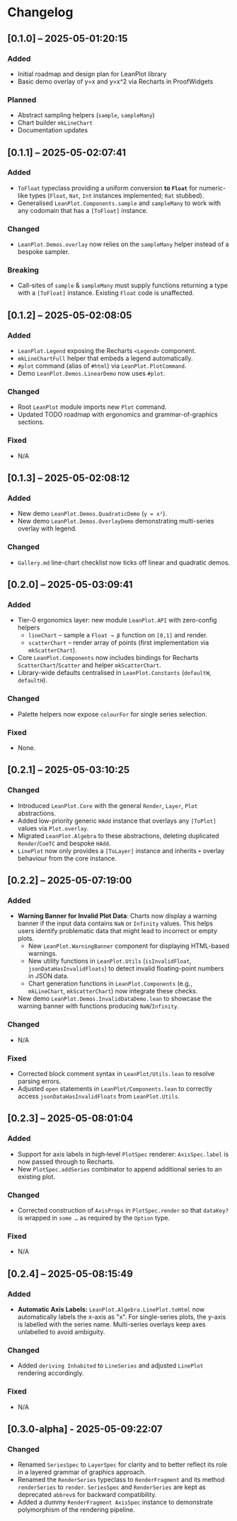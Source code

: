# Changelog

## [0.1.0] – 2025-05-01:20:15

### Added

- Initial roadmap and design plan for LeanPlot library
- Basic demo overlay of y=x and y=x^2 via Recharts in ProofWidgets

### Planned

- Abstract sampling helpers (`sample`, `sampleMany`)
- Chart builder `mkLineChart`
- Documentation updates

## [0.1.1] – 2025-05-02:07:41

### Added

- `ToFloat` typeclass providing a uniform conversion **to `Float`** for numeric-like types (`Float`, `Nat`, `Int` instances implemented; `Rat` stubbed).
- Generalised `LeanPlot.Components.sample` and `sampleMany` to work with any codomain that has a `[ToFloat]` instance.

### Changed

- `LeanPlot.Demos.overlay` now relies on the `sampleMany` helper instead of a bespoke sampler.

### Breaking

- Call-sites of `sample` & `sampleMany` must supply functions returning a type with a `[ToFloat]` instance. Existing `Float` code is unaffected.

## [0.1.2] – 2025-05-02:08:05

### Added

- `LeanPlot.Legend` exposing the Recharts `<Legend>` component.
- `mkLineChartFull` helper that embeds a legend automatically.
- `#plot` command (alias of `#html`) via `LeanPlot.PlotCommand`.
- Demo `LeanPlot.Demos.LinearDemo` now uses `#plot`.

### Changed

- Root `LeanPlot` module imports new `Plot` command.
- Updated TODO roadmap with ergonomics and grammar-of-graphics sections.

### Fixed

- N/A

## [0.1.3] – 2025-05-02:08:12

### Added

- New demo `LeanPlot.Demos.QuadraticDemo` (`y = x²`).
- New demo `LeanPlot.Demos.OverlayDemo` demonstrating multi-series overlay with legend.

### Changed

- `Gallery.md` line-chart checklist now ticks off linear and quadratic demos.

## [0.2.0] – 2025-05-03:09:41

### Added

- Tier-0 ergonomics layer: new module `LeanPlot.API` with zero-config helpers
  - `lineChart` – sample a `Float → β` function on `[0,1]` and render.
  - `scatterChart` – render array of points (first implementation via `mkScatterChart`).
- Core `LeanPlot.Components` now includes bindings for Recharts `ScatterChart`/`Scatter` and helper `mkScatterChart`.
- Library-wide defaults centralised in `LeanPlot.Constants` (`defaultW`, `defaultH`).

### Changed

- Palette helpers now expose `colourFor` for single series selection.

### Fixed

- None.

## [0.2.1] – 2025-05-03:10:25

### Changed

- Introduced `LeanPlot.Core` with the general `Render`, `Layer`, `Plot` abstractions.
- Added low-priority generic `HAdd` instance that overlays any `[ToPlot]` values via `Plot.overlay`.
- Migrated `LeanPlot.Algebra` to these abstractions, deleting duplicated `Render`/`CoeTC` and bespoke `HAdd`.
- `LinePlot` now only provides a `[ToLayer]` instance and inherits `+` overlay behaviour from the core instance.

## [0.2.2] – 2025-05-07:19:00

### Added

- **Warning Banner for Invalid Plot Data**: Charts now display a warning banner if the input data contains `NaN` or `Infinity` values. This helps users identify problematic data that might lead to incorrect or empty plots.
  - New `LeanPlot.WarningBanner` component for displaying HTML-based warnings.
  - New utility functions in `LeanPlot.Utils` (`isInvalidFloat`, `jsonDataHasInvalidFloats`) to detect invalid floating-point numbers in JSON data.
  - Chart generation functions in `LeanPlot.Components` (e.g., `mkLineChart`, `mkScatterChart`) now integrate these checks.
- New demo `LeanPlot.Demos.InvalidDataDemo.lean` to showcase the warning banner with functions producing `NaN`/`Infinity`.

### Changed

- N/A

### Fixed

- Corrected block comment syntax in `LeanPlot/Utils.lean` to resolve parsing errors.
- Adjusted `open` statements in `LeanPlot/Components.lean` to correctly access `jsonDataHasInvalidFloats` from `LeanPlot.Utils`.

## [0.2.3] – 2025-05-08:01:04

### Added

- Support for axis labels in high‐level `PlotSpec` renderer: `AxisSpec.label` is now passed through to Recharts.
- New `PlotSpec.addSeries` combinator to append additional series to an existing plot.

### Changed

- Corrected construction of `AxisProps` in `PlotSpec.render` so that `dataKey?` is wrapped in `some …` as required by the `Option` type.

### Fixed

- N/A

## [0.2.4] – 2025-05-08:15:49

### Added

- **Automatic Axis Labels:** `LeanPlot.Algebra.LinePlot.toHtml` now automatically labels the x-axis as "x". For single-series plots, the y-axis is labelled with the series name. Multi-series overlays keep axes unlabelled to avoid ambiguity.

### Changed

- Added `deriving Inhabited` to `LineSeries` and adjusted `LinePlot` rendering accordingly.

### Fixed

- N/A

## [0.3.0-alpha] - 2025-05-09:22:07

### Changed

- Renamed `SeriesSpec` to `LayerSpec` for clarity and to better reflect its role in a layered grammar of graphics approach.
- Renamed the `RenderSeries` typeclass to `RenderFragment` and its method `renderSeries` to `render`. `SeriesSpec` and `RenderSeries` are kept as deprecated `abbrev`s for backward compatibility.
- Added a dummy `RenderFragment AxisSpec` instance to demonstrate polymorphism of the rendering pipeline.